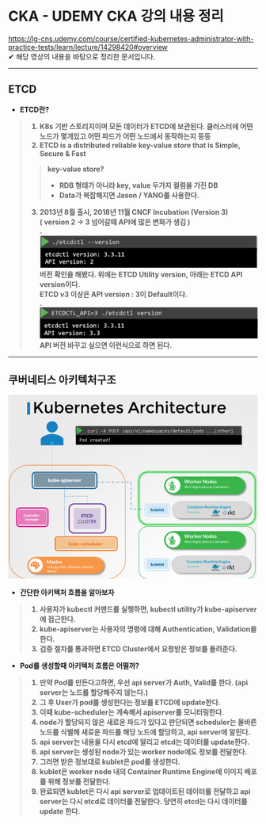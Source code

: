 # CKA - UDEMY CKA 강의 내용 정리

https://lg-cns.udemy.com/course/certified-kubernetes-administrator-with-practice-tests/learn/lecture/14298420#overview  
✔ 해당 영상의 내용을 바탕으로 정리한 문서입니다.  

------------------------------------------------------------------------
## <b>ETCD
+ ETCD란?
>1. K8s 기반 스토리지이며 모든 데이터가 ETCD에 보관된다. 클러스터에 어떤 노드가 몇개있고 어떤 파드가 어떤 노드에서 동작하는지 등등
>2. ETCD is a distributed reliable <b>key-value store<b> that is Simple, Secure & Fast   
>> key-value store?  
>> + RDB 형태가 아니라 key, value 두가지 컬럼을 가진 DB  
>> + Data가 복잡해지면 Jason / YANO를 사용한다.
>3. 2013년 8월 출시, 2018년 11월 CNCF Incubation (Version 3)  
>( version 2 -> 3 넘어갈때 API에 많은 변화가 생김 )  
> .  
> ![img.png](img.png)  
>버전 확인을 해봤다. 위에는 ETCD Utility version, 아래는 ETCD API version이다.  
>ETCD v3 이상은 API version : 3이 Default이다.  
> .   
> ![img_1.png](img_1.png)  
>API 버전 바꾸고 싶으면 이런식으로 하면 된다.

---
## <b>쿠버네티스 아키텍처구조</b>
![img_2.png](img_2.png)
* 간단한 아키텍처 흐름을 알아보자
>1. 사용자가 kubectl 커맨드를 실행하면, kubectl utility가 kube-apiserver에 접근한다.  
>2. kube-apiserver는 사용자의 명령에 대해 Authentication, Validation을 한다.
>3. 검증 절차를 통과하면 ETCD Cluster에서 요청받은 정보를 돌려준다. 
* Pod를 생성할때 아키텍처 흐름은 어떨까?
>1. 만약 Pod를 만든다고하면, 우선 api server가 Auth, Valid를 한다. (api server는 노드를 할당해주지 않는다.)  
>2. 그 후 User가 pod를 생성한다는 정보를 ETCD에 update한다.  
>3. 이때 kube-scheduler는 게속해서 apiserver를 모니터링한다.  
>4. node가 할당되지 않은 새로운 파드가 있다고 판단되면 scheduler는 올바른 노드를 식별해 새로운 파드를 해당 노드에 할당하고, api server에 알린다.  
>5. api server는 내용을 다시 etcd에 알리고 etcd는 데이터를 update한다.  
>6. api server는 생성된 node가 있는 worker node에도 정보를 전달한다.  
>7. 그러면 받은 정보대로 kublet은 pod를 생성한다.  
>8. kublet은 worker node 내의 Container Runtime Engine에 이미지 배포를 위해 정보를 전달한다.  
>9. 완료되면 kublet은 다시 api server로 업데이트된 데이터를 전달하고 api server는 다시 etcd로 데이터를 전달한다. 당연히 etcd는 다시 데이터를 update 한다.  
